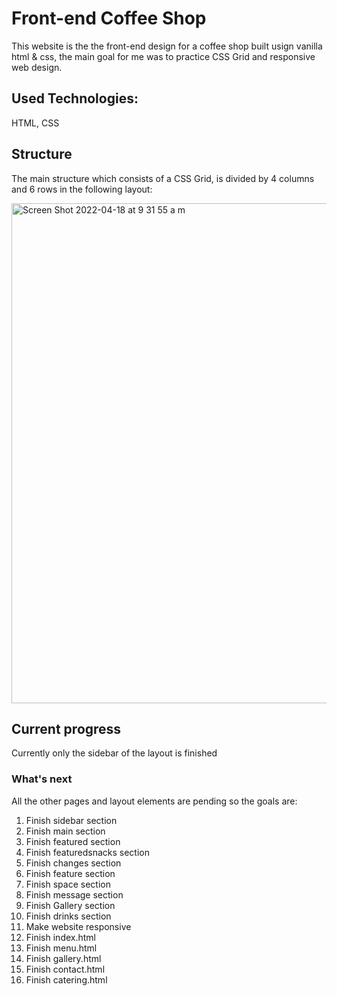 # Front-end Coffee Shop
This website is the the front-end design for a coffee shop built usign vanilla html & css, the main goal for me was to practice CSS Grid and responsive web design.

## Used Technologies: 
HTML, CSS

## Structure
The main structure which consists of a CSS Grid, is divided by 4 columns and 6 rows in the following layout:

<img width="800" alt="Screen Shot 2022-04-18 at 9 31 55 a m" src="https://user-images.githubusercontent.com/27663011/163840964-ca7549af-c6c3-4c78-91cb-9034d977a569.png">

## Current progress
Currently only the sidebar of the layout is finished

### What's next
All the other pages and layout elements are pending so the goals are:
01. Finish sidebar section
02. Finish main section
03. Finish featured section
04. Finish featuredsnacks section
05. Finish changes section
06. Finish feature section
07. Finish space section
08. Finish message section
09. Finish Gallery section
10. Finish drinks section
11. Make website responsive
12. Finish index.html
13. Finish menu.html
14. Finish gallery.html
15. Finish contact.html
16. Finish catering.html
